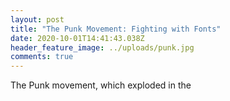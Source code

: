 ```yaml
---
layout: post
title: "The Punk Movement: Fighting with Fonts"
date: 2020-10-01T14:41:43.038Z
header_feature_image: ../uploads/punk.jpg
comments: true
---
```

The Punk movement, which exploded in the